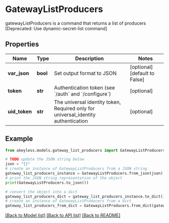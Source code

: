 # GatewayListProducers

gatewayListProducers is a command that returns a list of producers [Deprecated: Use dynamic-secret-list command]

## Properties

Name | Type | Description | Notes
------------ | ------------- | ------------- | -------------
**var_json** | **bool** | Set output format to JSON | [optional] [default to False]
**token** | **str** | Authentication token (see &#x60;/auth&#x60; and &#x60;/configure&#x60;) | [optional] 
**uid_token** | **str** | The universal identity token, Required only for universal_identity authentication | [optional] 

## Example

```python
from akeyless.models.gateway_list_producers import GatewayListProducers

# TODO update the JSON string below
json = "{}"
# create an instance of GatewayListProducers from a JSON string
gateway_list_producers_instance = GatewayListProducers.from_json(json)
# print the JSON string representation of the object
print(GatewayListProducers.to_json())

# convert the object into a dict
gateway_list_producers_dict = gateway_list_producers_instance.to_dict()
# create an instance of GatewayListProducers from a dict
gateway_list_producers_from_dict = GatewayListProducers.from_dict(gateway_list_producers_dict)
```
[[Back to Model list]](../README.md#documentation-for-models) [[Back to API list]](../README.md#documentation-for-api-endpoints) [[Back to README]](../README.md)


